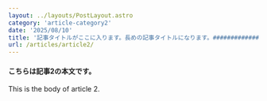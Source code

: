 ```yaml
---
layout: ../layouts/PostLayout.astro
category: 'article-category2'
date: '2025/08/10'
title: '記事タイトルがここに入ります。長めの記事タイトルになります。#####################################################################'
url: /articles/article2/
---
```


#### こちらは記事2の本文です。

This is the body of article 2.
